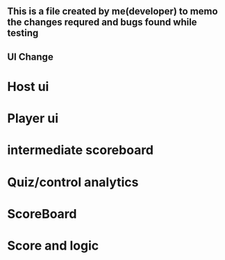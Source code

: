 ## This is a file created by me(developer) to memo the changes requred and bugs found while testing ##



## UI Change ##



# Host ui




# Player ui




# intermediate scoreboard



# Quiz/control analytics




# ScoreBoard 



# Score and logic


